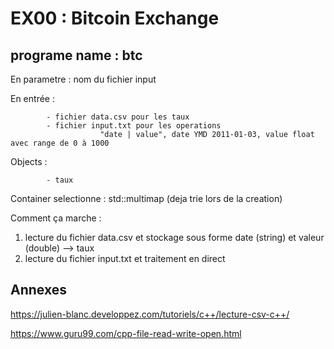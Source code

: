 # EX00 : Bitcoin Exchange
## programe name : btc

En parametre : nom du fichier input

En entrée : 

            - fichier data.csv pour les taux
            - fichier input.txt pour les operations
                        "date | value", date YMD 2011-01-03, value float avec range de 0 à 1000

Objects :     

            - taux


Container selectionne : std::multimap (deja trie lors de la creation)

Comment ça marche :

1) lecture du fichier data.csv et stockage sous forme date (string) et valeur (double) --> taux
2) lecture du fichier input.txt et traitement en direct

## Annexes

https://julien-blanc.developpez.com/tutoriels/c++/lecture-csv-c++/

https://www.guru99.com/cpp-file-read-write-open.html
